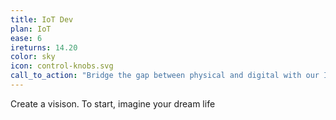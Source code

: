 ```yaml
---
title: IoT Dev
plan: IoT
ease: 6
ireturns: 14.20
color: sky
icon: control-knobs.svg
call_to_action: "Bridge the gap between physical and digital with our IoT development services - Create a smarter, more connected world!"
---
```


Create a visison. To start, imagine your dream life

